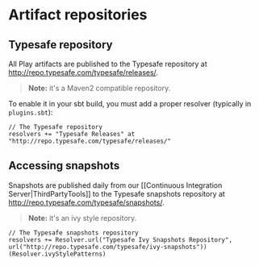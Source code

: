 <!--- Copyright (C) 2009-2013 Typesafe Inc. <http://www.typesafe.com> -->
# Artifact repositories

## Typesafe repository

All Play artifacts are published to the Typesafe repository at <http://repo.typesafe.com/typesafe/releases/>.

> **Note:** it's a Maven2 compatible repository.

To enable it in your sbt build, you must add a proper resolver (typically in `plugins.sbt`):

```
// The Typesafe repository
resolvers += "Typesafe Releases" at "http://repo.typesafe.com/typesafe/releases/"
```

## Accessing snapshots

Snapshots are published daily from our [[Continuous Integration Server|ThirdPartyTools]] to the Typesafe snapshots repository at <http://repo.typesafe.com/typesafe/snapshots/>.

> **Note:** it's an ivy style repository.

```
// The Typesafe snapshots repository
resolvers += Resolver.url("Typesafe Ivy Snapshots Repository", url("http://repo.typesafe.com/typesafe/ivy-snapshots"))(Resolver.ivyStylePatterns)
```

